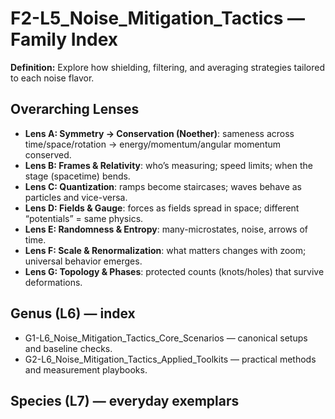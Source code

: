 # F2-L5_Noise_Mitigation_Tactics — Family Index
**Definition:** Explore how shielding, filtering, and averaging strategies tailored to each noise flavor.

## Overarching Lenses

- **Lens A: Symmetry -> Conservation (Noether)**: sameness across time/space/rotation → energy/momentum/angular momentum conserved.
- **Lens B: Frames & Relativity**: who’s measuring; speed limits; when the stage (spacetime) bends.
- **Lens C: Quantization**: ramps become staircases; waves behave as particles and vice-versa.
- **Lens D: Fields & Gauge**: forces as fields spread in space; different “potentials” = same physics.
- **Lens E: Randomness & Entropy**: many-microstates, noise, arrows of time.
- **Lens F: Scale & Renormalization**: what matters changes with zoom; universal behavior emerges.
- **Lens G: Topology & Phases**: protected counts (knots/holes) that survive deformations.

## Genus (L6) — index
- G1-L6_Noise_Mitigation_Tactics_Core_Scenarios — canonical setups and baseline checks.
- G2-L6_Noise_Mitigation_Tactics_Applied_Toolkits — practical methods and measurement playbooks.

## Species (L7) — everyday exemplars
